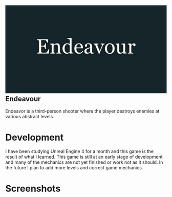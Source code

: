 ![alt text](https://github.com/Enforker/Endeavour/blob/master/Screenshots/Name.jpg)
Endeavour
-----------------------------------

Endeavor is a third-person shooter where the player destroys enemies at various abstract levels.

Development
=====================

I have been studying Unreal Engine 4 for a month and this game is the result of what I learned. This game is still at an early stage of development and many of the mechanics are not yet finished or work not as it should. In the future I plan to add more levels and correct game mechanics.

Screenshots
=====================
